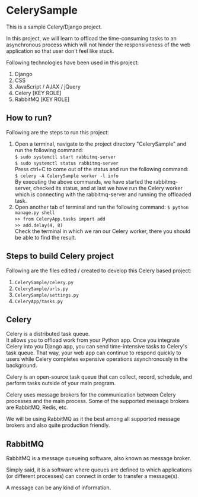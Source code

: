 # CelerySample  
This is a sample Celery/Django project.  
  
In this project, we will learn to offload the time-consuming tasks to an asynchronous process which will not hinder the responsiveness of the web application so that user don't feel like stuck.  
  
Following technologies have been used in this project:  
1. Django
2. CSS
3. JavaScript / AJAX / jQuery
4. Celery [KEY ROLE]
5. RabbitMQ [KEY ROLE]
  
## How to run?  
Following are the steps to run this project:  
1. Open a terminal, navigate to the project directory "CelerySample" and run the following command:  
        `$ sudo systemctl start rabbitmq-server`  
        `$ sudo systemctl status rabbitmq-server`  
    Press ctrl+C to come out of the status and run the following command:  
        `$ celery -A CelerySample worker -l info`  
    By executing the above commands, we have started the rabbitmq-server, checked its status, and at last we have run the Celery worker which is connecting with the rabbitmq-server and running the offloaded task.  
2. Open another tab of terminal and run the following command:
        `$ python manage.py shell`  
        `>> from CeleryApp.tasks import add`  
        `>> add.delay(4, 8)`  
    Check the terminal in which we ran our Celery worker, there you should be able to find the result.  
  
## Steps to build Celery project  
Following are the files edited / created to develop this Celery based project:  
1. `CelerySample/celery.py`  
2. `CelerySample/urls.py`  
3. `CelerySample/settings.py`  
4. `CeleryApp/tasks.py`  
  
## Celery  
Celery is a distributed task queue.  
It allows you to offload work from your Python app. Once you integrate Celery into you Django app, you can send time-intensive tasks to Celery's task queue. That way, your web app can continue to respond quickly to users while Celery completes expensive operations asynchronously in the background.  
  
Celery is an open-source task queue that can collect, record, schedule, and perform tasks outside of your main program.  
  
Celery uses message brokers for the communication between Celery processes and the main process. Some of the supported message brokers are RabbitMQ, Redis, etc.  
  
We will be using RabbitMQ as it the best among all supported message brokers and also quite production friendly.  
  
## RabbitMQ  
RabbitMQ is a message queueing software, also known as message broker.  
  
Simply said, it is a software where queues are defined to which applications (or different processes) can connect in order to transfer a message(s).  
  
A message can be any kind of information.  
